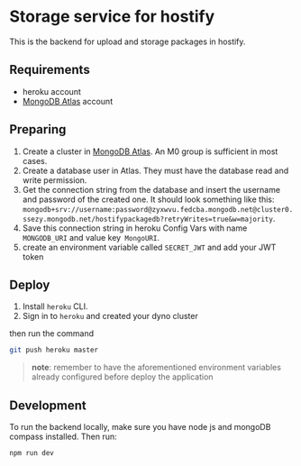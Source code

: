 # Storage service for hostify

This is the backend for upload and storage packages in hostify.

## Requirements

- heroku account
- [MongoDB Atlas](https://cloud.mongodb.com) account

## Preparing

1. Create a cluster in [MongoDB Atlas](https://cloud.mongodb.com). An M0 group is sufficient in most cases.
2. Create a database user in Atlas. They must have the database read and write permission.
3. Get the connection string from the database and insert the username and password of the created one. It should look something like this: `mongodb+srv://username:password@zyxwvu.fedcba.mongodb.net@cluster0.ssezy.mongodb.net/hostifypackagedb?retryWrites=true&w=majority`.
4. Save this connection string in heroku Config Vars with name `MONGODB_URI` and value key` MongoURI`.
5. create an environment variable called `SECRET_JWT` and add your JWT token

## Deploy

1. Install `heroku` CLI.
2. Sign in to `heroku` and created your dyno cluster

then run the command

```bash
git push heroku master
```

> **note**: remember to have the aforementioned environment variables already configured before deploy the application

## Development

To run the backend locally, make sure you have node js and mongoDB compass installed. Then run:

```sh
npm run dev
```
